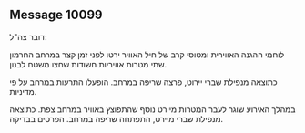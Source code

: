 ## Message 10099

דובר צה"ל:

לוחמי ההגנה האווירית ומטוסי קרב של חיל האוויר ירטו לפני זמן קצר במרחב החרמון שתי מטרות אוויריות חשודות שחצו משטח לבנון. 

כתוצאה מנפילת שברי יירוט, פרצה שריפה במרחב. 
הופעלו התרעות במרחב על פי מדיניות.

במהלך האירוע שוגר לעבר המטרות מיירט נוסף שהתפוצץ באוויר במרחב צפת.
כתוצאה מנפילת שברי מיירט, התפתחה שריפה במרחב.
הפרטים בבדיקה.

